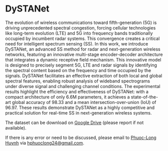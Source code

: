 # DySTANet
The evolution of wireless communications toward fifth-generation (5G) is driving unprecedented spectral congestion, forcing cellular technologies like long-term evolution (LTE) and 5G into frequency bands traditionally occupied by incumbent radar systems. This convergence creates a critical need for intelligent spectrum sensing (SS). In this work, we introduce DySTANet, an advanced SS method for radar and next-generation wireless networks, featuring an innovative multi-stage encoder-decoder architecture that integrates a dynamic receptive field mechanism. This innovative model is designed to precisely segment 5G, LTE and radar signals by identifying the spectral content based on the frequency and time occupied by the signals. DySTANet facilitates an effective extraction of both local and global spectral features, enabling robust analysis of wideband spectrograms under diverse signal and challenging channel conditions. The experimental results highlight the efficiency and effectiveness of DySTANet: with a compact architecture of only $6.6$M parameters, it achieves a state-of-the-art global accuracy of $98.33%$ and a mean intersection-over-union (IoU) of $96.97%$. These results demonstrate DySTANet as a highly competitive and practical solution for real-time SS in next-generation wireless systems. 

The dataset can be download on [Google Drive](https://drive.google.com/file/d/1heBAD2-XS2ecHnHa3HdqL2_6OMZ_Y1jU/view?usp=drive_link) (please report if not available).

If there is any error or need to be discussed, please email to [Phuoc-Long Huynh](https://github.com/Phuoc-LongHuynh) via hphuoclong24@gmail.com.


